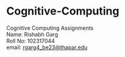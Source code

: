 # Cognitive-Computing
Cognitive Computing Assignments
<br>
Name: Rishabh Garg
<br>
Roll No: 102317044
<br>
email: rgarg4_be23@thapar.edu
